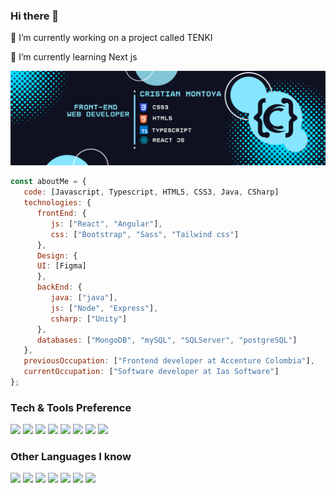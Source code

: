 ### Hi there 👋
🔭 I’m currently working on a project called TENKI

🌱 I’m currently learning Next js
<!--
**CristianMontoya98/CristianMontoya98** is a ✨ _special_ ✨ repository because its `README.md` (this file) appears on your GitHub profile.

Here are some ideas to get you started:

- 🔭 I’m currently working on ...
- 🌱 I’m currently learning ...
- 👯 I’m looking to collaborate on ...
- 🤔 I’m looking for help with ...
- 💬 Ask me about ...
- 📫 How to reach me: ...
- 😄 Pronouns: ...
- ⚡ Fun fact: ...
-->



![This is an image](https://github.com/CristianMontoya98/CristianMontoya98/blob/main/Cristian%20montoya%20(1).png)

```javascript
const aboutMe = {
   code: [Javascript, Typescript, HTML5, CSS3, Java, CSharp]
   technologies: {
      frontEnd: {
         js: ["React", "Angular"],
         css: ["Bootstrap", "Sass", "Tailwind css"]
      },
      Design: {
      UI: [Figma]
      },
      backEnd: {
         java: ["java"],
         js: ["Node", "Express"],
         csharp: ["Unity"]
      },
      databases: ["MongoDB", "mySQL", "SQLServer", "postgreSQL"]
   },
   previousOccupation: ["Frontend developer at Accenture Colombia"],
   currentOccupation: ["Software developer at Ias Software"]
};
```
### Tech & Tools Preference

<img src = "https://img.shields.io/badge/-HTML5-E34F26?style=flat&logo=html5&logoColor=white"> <img src = "https://img.shields.io/badge/-CSS3-1572B6?style=flat&logo=css3&logoColor=white">
<img src="https://img.shields.io/badge/-Bootstrap-563D7C?style=flat&logo=bootstrap&logoColor=white">
<img src="https://img.shields.io/badge/-JavaScript-eed718?style=flat&logo=javascript&logoColor=ffffff">
<img src="https://img.shields.io/badge/-Sass-cc6699?style=flat&logo=sass&logoColor=ffffff">
<img src="https://img.shields.io/badge/-React-000000?style=flat&logo=react&logoColor=00c8ff">
<img src="http://img.shields.io/badge/-Github-000000?style=flat&logo=github&logoColor=FFFFFF">
<img src="http://img.shields.io/badge/-VS%20Code-007ACC?style=flat&logo=visual%20studio%20code&logoColor=white">


### Other Languages I know

<img src="http://img.shields.io/badge/-Java-F89820?style=flat&logo=java&logoColor=white"> <img src="https://img.shields.io/badge/-C%20&%20C++-659ad2?style=flat&logo=c%2B%2B&logoColor=ffffff"> <img src="https://img.shields.io/badge/-Python-black?style=flat&logo=python&logoColor=white"> 
<img src="https://img.shields.io/badge/-MongoDB-4DB33D?style=flat&logo=mongodb&logoColor=FFFFFF">
<img src="https://img.shields.io/badge/-Express.js-787878?style=flat">
<img src="https://img.shields.io/badge/-Node.js-3C873A?style=flat&logo=Node.js&logoColor=white">
<img src="http://img.shields.io/badge/-Heroku-430098?style=flat&logo=heroku&logoColor=white">

